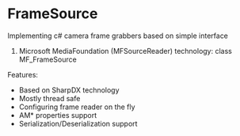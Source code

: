 # FrameSource

Implementing c# camera frame grabbers based on simple interface

1. Microsoft MediaFoundation (MFSourceReader) technology: 
class MF_FrameSource

Features:
- Based on SharpDX technology
- Mostly thread safe
- Configuring frame reader on the fly
- AM* properties support
- Serialization/Deserialization support
